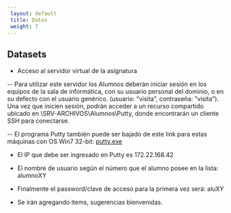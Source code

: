 ```yaml
---
 layout: default
 title: Datos
 weight: 7
---
```



## Datasets

- Acceso al servidor virtual de la asignatura

 -- Para utilizar este servidor los Alumnos deberán iniciar sesión en los equipos de la sala de informática, con su usuario personal del dominio, o en su defecto con el usuario genérico. (usuario: “visita”, contraseña: ”visita”). Una vez que inicien sesión, podrán acceder a un recurso compartido ubicado en \\SRV-ARCHIVOS\Alumnos\Putty, donde encontrarán un cliente SSH para conectarse.

 -- El programa Putty también puede ser bajado de este link para estas máquinas con OS Win7 32-bit: [putty.exe](https://the.earth.li/~sgtatham/putty/latest/w32/putty.exe)
 
 - El IP que debe ser ingresado en Putty es 172.22.168.42
 - El nombre de usuario según el número que el alumno posee en la lista: alumnoXY
 - Finalmente el password/clave de acceso para la primera vez será: aluXY


- Se irán agregando items, sugerencias bienvenidas.
